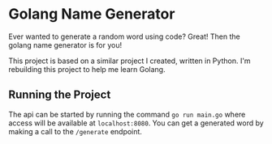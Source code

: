 # Golang Name Generator

Ever wanted to generate a random word using code? Great!
Then the golang name generator is for you!

This project is based on a similar project I created,
written in Python. I'm rebuilding this project to help
me learn Golang.

## Running the Project

The api can be started by running the command `go run main.go`
where access will be available at `localhost:8080`. You can
get a generated word by making a call to the `/generate`
endpoint.
